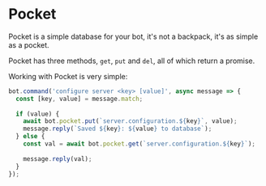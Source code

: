 # Pocket

  Pocket is a simple database for your bot, it's not a backpack, it's as simple as a pocket.
  
  Pocket has three methods, `get`, `put` and `del`, all of which return a promise.
  
  Working with Pocket is very simple:
  
  ```javascript
  bot.command('configure server <key> [value]', async message => {
    const [key, value] = message.match;
    
    if (value) {
      await bot.pocket.put(`server.configuration.${key}`, value);
      message.reply(`Saved ${key}: ${value} to database`);
    } else {
      const val = await bot.pocket.get(`server.configuration.${key}`);
      
      message.reply(val);
    }
  });
  ```